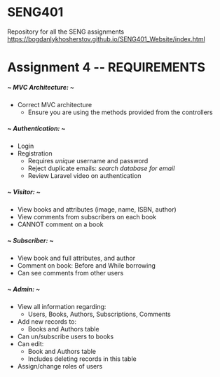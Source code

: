# SENG401
Repository for all the SENG assignments
https://bogdanlykhosherstov.github.io/SENG401_Website/index.html

# Assignment 4 -- REQUIREMENTS
##### ~ MVC Architecture: ~
- Correct MVC architecture 
	- Ensure you are using the methods provided from the controllers 

##### ~ Authentication: ~  
- Login 
- Registration 
	- Requires *unique* username and password 
	- Reject duplicate emails: *search database for email*
	- Review Laravel video on authentication

##### ~ Visitor: ~ 
- View books and attributes (image, name, ISBN, author)
- View comments from subscribers on each book 
- CANNOT comment on a book 

##### ~ Subscriber: ~
- View book and full attributes, and author 
- Comment on book: Before and While borrowing
- Can see comments from other users 

##### ~ Admin: ~
- View all information regarding:
	- Users, Books, Authors, Subscriptions, Comments 
- Add new records to:
	- Books and Authors table 
- Can un/subscribe users to books 
- Can edit:
	- Book and Authors table 
	- Includes deleting records in this table 
- Assign/change roles of users 
